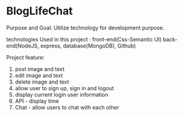 # BlogLifeChat 


Purpose and Goal: 
Utilize technology for development purpose.  

technologies Used in this project :
front-end(Css-Semantic UI)
back-end(NodeJS, express, database(MongoDB), Github)

Project feature: 
1. post image and text
2. edit image and text
3. delete image and text
4. allow user to sign up, sign in and logout 
5. display current login user information
6. API - display time 
7. Chat - allow users to chat with each other 


